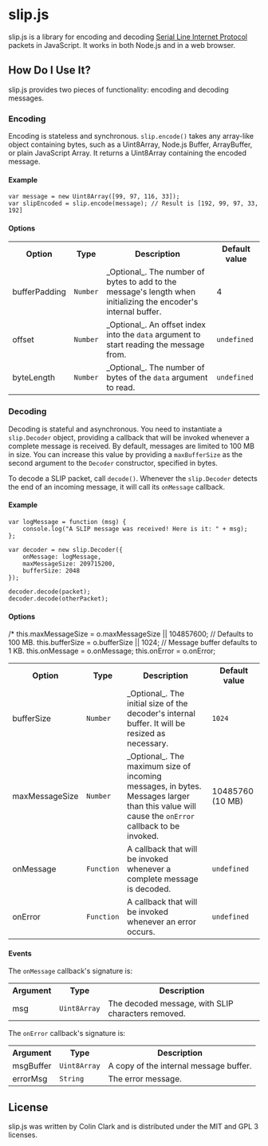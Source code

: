 slip.js
=======

slip.js is a library for encoding and decoding [Serial Line Internet Protocol](http://tools.ietf.org/html/rfc1055) packets in JavaScript. It works in both Node.js and in a web browser.

How Do I Use It?
----------------

slip.js provides two pieces of functionality: encoding and decoding messages.

### Encoding

Encoding is stateless and synchronous. `slip.encode()` takes any array-like object containing bytes, such as a Uint8Array, Node.js Buffer, ArrayBuffer, or plain JavaScript Array. It returns a Uint8Array containing the encoded message.

#### Example

<pre><code>var message = new Uint8Array([99, 97, 116, 33]);
var slipEncoded = slip.encode(message); // Result is [192, 99, 97, 33, 192]</pre></code>

#### Options

<table>
    <tr>
        <th>Option</th>
        <th>Type</th>
        <th>Description</th>
        <th>Default value</th>
    </tr>
    <tr>
        <td>bufferPadding</td>
        <td><code>Number</code></td>
        <td>_Optional_. The number of bytes to add to the message's length when initializing the encoder's internal buffer.</td>
        <td>4</td>
    </tr>
    <tr>
        <td>offset</td>
        <td><code>Number</code></td>
        <td>_Optional_. An offset index into the <code>data</code> argument to start reading the message from.</td>
        <td><code>undefined</code></td>
    </tr>
    <tr>
        <td>byteLength</td>
        <td><code>Number</code></td>
        <td>_Optional_. The number of bytes of the <code>data</code> argument to read.</td>
        <td><code>undefined</code></td>
    </tr>
</table>

### Decoding

Decoding is stateful and asynchronous. You need to instantiate a `slip.Decoder` object, providing a callback that will be invoked whenever a complete message is received. By default, messages are limited to 100 MB in size. You can increase this value by providing a `maxBufferSize` as the second argument to the `Decoder` constructor, specified in bytes.

To decode a SLIP packet, call `decode()`. Whenever the `slip.Decoder` detects the end of an incoming message, it will call its `onMessage` callback.

#### Example

<pre><code>var logMessage = function (msg) {
    console.log("A SLIP message was received! Here is it: " + msg);
};

var decoder = new slip.Decoder({
    onMessage: logMessage,
    maxMessageSize: 209715200,
    bufferSize: 2048
});

decoder.decode(packet);
decoder.decode(otherPacket);</pre></code>

#### Options

/*
this.maxMessageSize = o.maxMessageSize || 104857600; // Defaults to 100 MB.
this.bufferSize = o.bufferSize || 1024; // Message buffer defaults to 1 KB.
this.onMessage = o.onMessage;
this.onError = o.onError;
<table>
    <tr>
        <th>Option</th>
        <th>Type</th>
        <th>Description</th>
        <th>Default value</th>
    </tr>
    <tr>
        <td>bufferSize</td>
        <td><code>Number</code></td>
        <td>_Optional_. The initial size of the decoder's internal buffer. It will be resized as necessary.</td>
        <td><code>1024</code></td>
    </tr>
    <tr>
        <td>maxMessageSize</td>
        <td><code>Number</code></td>
        <td>_Optional_. The maximum size of incoming messages, in bytes. Messages larger than this value will cause the <code>onError</code> callback to be invoked.</td>
        <td>10485760 (10 MB)</td>
    </tr>
    <tr>
        <td>onMessage</td>
        <td><code>Function</code></td>
        <td>A callback that will be invoked whenever a complete message is decoded.</td>
        <td><code>undefined</code></td>
    </tr>
    <tr>
        <td>onError</td>
        <td><code>Function</code></td>
        <td>A callback that will be invoked whenever an error occurs.</td>
        <td><code>undefined</code></td>
    </tr>
</table>

#### Events

The `onMessage` callback's signature is:

<table>
    <tr>
        <th>Argument</th>
        <th>Type</th>
        <th>Description</th>
    </tr>
    <tr>
        <td>msg</td>
        <td><code>Uint8Array</code></td>
        <td>The decoded message, with SLIP characters removed.</td>
    </tr>
</table>

The `onError` callback's signature is:

<table>
    <tr>
        <th>Argument</th>
        <th>Type</th>
        <th>Description</th>
    </tr>
    <tr>
        <td>msgBuffer</td>
        <td><code>Uint8Array</code></td>
        <td>A copy of the internal message buffer.</td>
    </tr>
    <tr>
        <td>errorMsg</td>
        <td><code>String</code></td>
        <td>The error message.</td>
    </tr>
</table>

License
-------

slip.js was written by Colin Clark and is distributed under the MIT and GPL 3 licenses.
